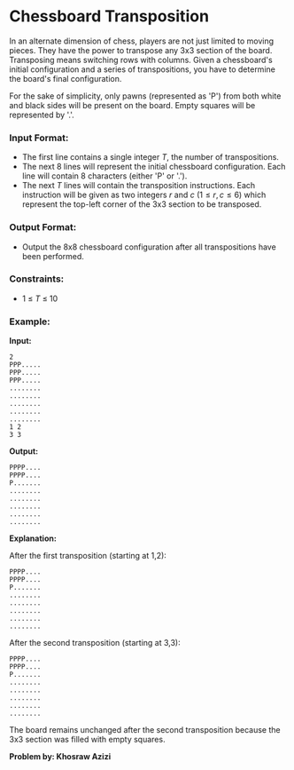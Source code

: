 # Chessboard Transposition

In an alternate dimension of chess, players are not just limited to moving pieces. They have the power to transpose any 3x3 section of the board. Transposing means switching rows with columns. Given a chessboard's initial configuration and a series of transpositions, you have to determine the board's final configuration.

For the sake of simplicity, only pawns (represented as 'P') from both white and black sides will be present on the board. Empty squares will be represented by '.'.

### Input Format:

- The first line contains a single integer $T$, the number of transpositions.
- The next 8 lines will represent the initial chessboard configuration. Each line will contain 8 characters (either 'P' or '.').
- The next $T$ lines will contain the transposition instructions. Each instruction will be given as two integers $r$ and $c$ ($1 \leq r, c \leq 6$) which represent the top-left corner of the 3x3 section to be transposed.

### Output Format:

- Output the 8x8 chessboard configuration after all transpositions have been performed.

### Constraints:

- 1 ≤ $T$ ≤ 10

### Example:

**Input:**
```
2
PPP.....
PPP.....
PPP.....
........
........
........
........
........
1 2
3 3
```

**Output:**
```
PPPP....
PPPP....
P.......
........
........
........
........
........
```

**Explanation:**

After the first transposition (starting at 1,2):
```
PPPP....
PPPP....
P.......
........
........
........
........
........
```

After the second transposition (starting at 3,3):
```
PPPP....
PPPP....
P.......
........
........
........
........
........
```

The board remains unchanged after the second transposition because the 3x3 section was filled with empty squares. 

**Problem by: Khosraw Azizi**
